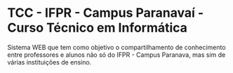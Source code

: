 # TCC - IFPR - Campus Paranavaí - Curso Técnico em Informática

Sistema WEB que tem como objetivo o compartilhamento de conhecimento entre professores e alunos não só do IFPR - Campus Paranava,
 mas sim de várias instituições de ensino.
